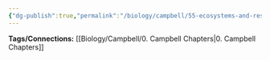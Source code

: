 ```yaml
---
{"dg-publish":true,"permalink":"/biology/campbell/55-ecosystems-and-restoration-ecology/","dgHomeLink":true,"dgPassFrontmatter":true}
---
```


**Tags/Connections:**
[[Biology/Campbell/0. Campbell Chapters|0. Campbell Chapters]]